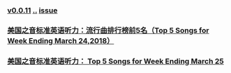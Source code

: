 ### [v0.0.11](https://github.com/littleflute/english/edit/master/voa/Arts%20-%20Entertainment/readme.md) [..](..) [issue](https://github.com/littleflute/english/issues/53)

### [美国之音标准英语听力：流行曲排行榜前5名（Top 5 Songs for Week Ending March 24,2018）](https://mp.weixin.qq.com/s?__biz=MzIxMTUzOTUzOA==&mid=100001163&idx=2&sn=e9fe604bff2bbc47e3709aeae1fedd27&chksm=175286b620250fa0a8dd37b482306ec497f1521101568ebf195da95fae53d827f707d7bbf025&mpshare=1&scene=24&srcid=0325IcTm2VPlQlMwRuDOVXRt#rd)
### [美国之音标准英语听力： Top 5 Songs for Week Ending March 25](https://mp.weixin.qq.com/s?__biz=MzIxMTUzOTUzOA==&mid=100001163&idx=1&sn=6c3dd126cf0a30223d7f71ae3c5ef886&chksm=175286b620250fa0f05fb94ed24e56e77a8c8cab97fca319b0439b7c753e2674f7d4542391c8&mpshare=1&scene=24&srcid=0325bDsGbOMRc4JMLzovX8t2#rd)
